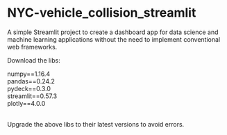 # NYC-vehicle_collision_streamlit

A simple Streamlit project to create a dashboard app for data science and machine learning applications without the need to implement conventional web frameworks.

Download the libs: 

numpy==1.16.4
<br>
pandas==0.24.2  <br>
pydeck==0.3.0    <br>
streamlit==0.57.3  <br>
plotly==4.0.0  <br>

<br>
Upgrade the above libs to their latest versions to avoid errors.
